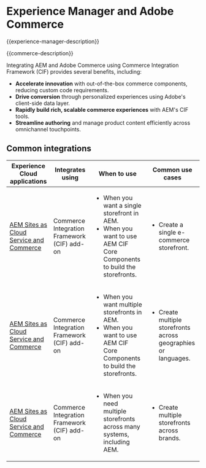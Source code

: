 ---
---

# Experience Manager and Adobe Commerce

{{experience-manager-description}}

{{commerce-description}}

Integrating AEM and Adobe Commerce using Commerce Integration Framework (CIF) provides several benefits, including:

+ **Accelerate innovation** with out-of-the-box commerce components, reducing custom code requirements.
+ **Drive conversion** through personalized experiences using Adobe's client-side data layer.
+ **Rapidly build rich, scalable commerce experiences** with AEM's CIF tools.
+ **Streamline authoring** and manage product content efficiently across omnichannel touchpoints.

## Common integrations

<table>
    <thead>
        <tr>
            <th>Experience Cloud applications</th>
            <th>Integrates using</th>
            <th>When to use</th>
            <th>Common use cases</th>
        </tr>
    </thead>
    <tbody>
        <tr>
            <td><a href="https://experienceleague.adobe.com/docs/experience-manager-cloud-service/content/content-and-commerce/storefront/getting-started.html" target="_blank" rel="noreferrer">AEM Sites as Cloud Service and Commerce</a></td>
            <td>Commerce Integration Framework (CIF) add-on</td>
            <td>
                <ul>
                    <li>When you want a single storefront in AEM.</li>
                    <li>When you want to use AEM CIF Core Components to build the storefronts.</li>
                </ul>
            </td>
            <td>
                <ul>
                    <li>
                        Create a single e-commerce storefront.
                    </li>
                </ul>
            </td>
        </tr>
        <tr>
            <td><a href="https://experienceleague.adobe.com/docs/experience-manager-cloud-service/content/content-and-commerce/storefront/administering/multi-store-setup.html" target="_blank" rel="noreferrer">AEM Sites as Cloud Service and Commerce</a></td>
            <td>Commerce Integration Framework (CIF) add-on</td>
            <td>
                <ul>
                    <li>When you want multiple storefronts in AEM.</li>
                    <li>When you want to use AEM CIF Core Components to build the storefronts.</li>
                </ul>
            </td>
            <td>
                <ul>
                    <li>Create multiple storefronts across geographies or languages.</li>
                </ul>
            </td>
        </tr>
        <tr>
            <td><a href="https://experienceleague.adobe.com/docs/experience-manager-cloud-service/content/content-and-commerce/storefront/administering/multiple-commerce-systems-setup.html" target="_blank" rel="noreferrer">AEM Sites as Cloud Service and Commerce</a></td>
            <td>Commerce Integration Framework (CIF) add-on</td>
            <td>
                <ul><li>When you need multiple storefronts across many systems, including AEM.</li></ul>
            </td>
            <td>
                <ul><li>Create multiple storefronts across brands.</li></ul>
            </td>
        </tr>
    </tbody>          
</table>
